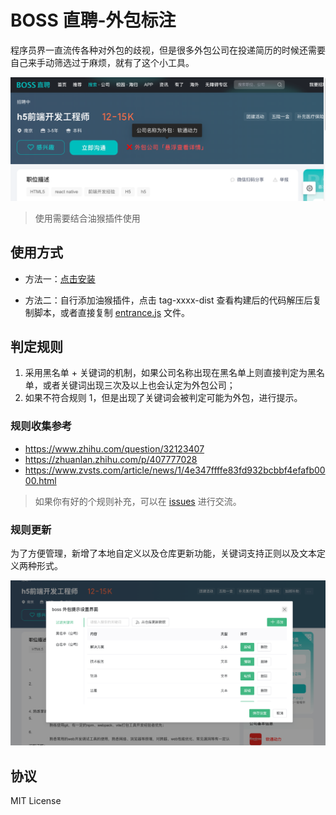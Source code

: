 # BOSS 直聘-外包标注

程序员界一直流传各种对外包的歧视，但是很多外包公司在投递简历的时候还需要自己来手动筛选过于麻烦，就有了这个小工具。

![alt text](./image.png)

> 使用需要结合油猴插件使用

## 使用方式

- 方法一：[点击安装](https://greasyfork.org/zh-CN/scripts/478865-boss%E5%A4%96%E5%8C%85%E5%85%AC%E5%8F%B8%E6%8F%90%E7%A4%BA)

- 方法二：自行添加油猴插件，点击 tag-xxxx-dist 查看构建后的代码解压后复制脚本，或者直接复制 [entrance.js](./dist/entrance.js) 文件。

## 判定规则

1. 采用黑名单 + 关键词的机制，如果公司名称出现在黑名单上则直接判定为黑名单，或者关键词出现三次及以上也会认定为外包公司；
2. 如果不符合规则 1，但是出现了关键词会被判定可能为外包，进行提示。

### 规则收集参考

- https://www.zhihu.com/question/32123407
- https://zhuanlan.zhihu.com/p/407777028
- https://www.zvsts.com/article/news/1/4e347ffffe83fd932bcbbf4efafb0000.html

> 如果你有好的个规则补充，可以在 [issues](https://github.com/bosens-China/boss-outsourcing-tips/issues) 进行交流。

### 规则更新

为了方便管理，新增了本地自定义以及仓库更新功能，关键词支持正则以及文本定义两种形式。

![alt text](./image-1.png)

## 协议

MIT License
